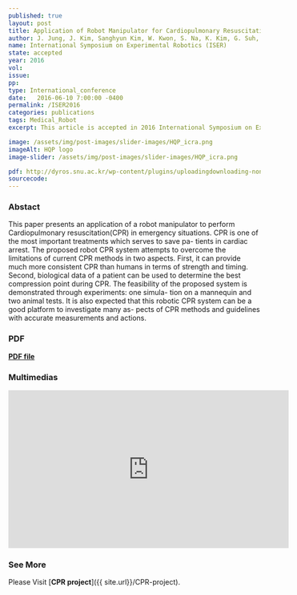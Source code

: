 ```yaml
---
published: true
layout: post
title: Application of Robot Manipulator for Cardiopulmonary Resuscitation
author: J. Jung, J. Kim, Sanghyun Kim, W. Kwon, S. Na, K. Kim, G. Suh, B. Yoo, J. Choi, J. Lee, and J. Park
name: International Symposium on Experimental Robotics (ISER)
state: accepted 
year: 2016
vol: 
issue: 
pp: 
type: International_conference
date:   2016-06-10 7:00:00 -0400
permalink: /ISER2016
categories: publications
tags: Medical_Robot
excerpt: This article is accepted in 2016 International Symposium on Experimental Robotics (ISER).

image: /assets/img/post-images/slider-images/HQP_icra.png
imageAlt: HQP logo
image-slider: /assets/img/post-images/slider-images/HQP_icra.png

pdf: http://dyros.snu.ac.kr/wp-content/plugins/uploadingdownloading-non-latin-filename/download.php?id=3265
sourcecode: 
---
```


### Abstact 
This paper presents an application of a robot manipulator to
perform Cardiopulmonary resuscitation(CPR) in emergency situations.
CPR is one of the most important treatments which serves to save pa-
tients in cardiac arrest. The proposed robot CPR system attempts to
overcome the limitations of current CPR methods in two aspects. First,
it can provide much more consistent CPR than humans in terms of
strength and timing. Second, biological data of a patient can be used
to determine the best compression point during CPR. The feasibility of
the proposed system is demonstrated through experiments: one simula-
tion on a mannequin and two animal tests. It is also expected that this
robotic CPR system can be a good platform to investigate many as-
pects of CPR methods and guidelines with accurate measurements and
actions.

### PDF 
[**PDF file**](http://dyros.snu.ac.kr/wp-content/plugins/uploadingdownloading-non-latin-filename/download.php?id=3265)


### Multimedias
<div class="row projects-display">
    <div class="twelve columns images">
        <div class="video-container">
            <iframe width="560" height="315" src="https://www.youtube.com/embed/D9saZERvzf8" frameborder="0" allowfullscreen></iframe>
        </div>
    </div>
</div>

### See More
Please Visit [**CPR project**]({{ site.url}}/CPR-project).



